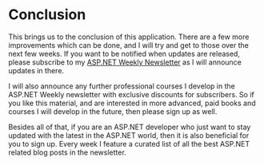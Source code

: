 # Conclusion

This brings us to the conclusion of this application. There are a few more improvements which can be done, and I will try and get to those over the next few weeks. If you want to be notified when updates are released, please subscribe to my [ASP.NET Weekly Newsletter](https://www.getrevue.co/profile/aspnetweekly) as I will announce updates in there.

I will also announce any further professional courses I develop in the ASP.NET Weekly newsletter with exclusive discounts for subscribers. So if you like this material, and are interested in more advanced, paid books and courses I will develop in the future, then please sign up as well.

Besides all of that, if you are an ASP.NET developer who just want to stay updated with the latest in the ASP.NET world, then it is also beneficial for you to sign up. Every week I feature a curated list of all the best ASP.NET related blog posts in the newsletter.
